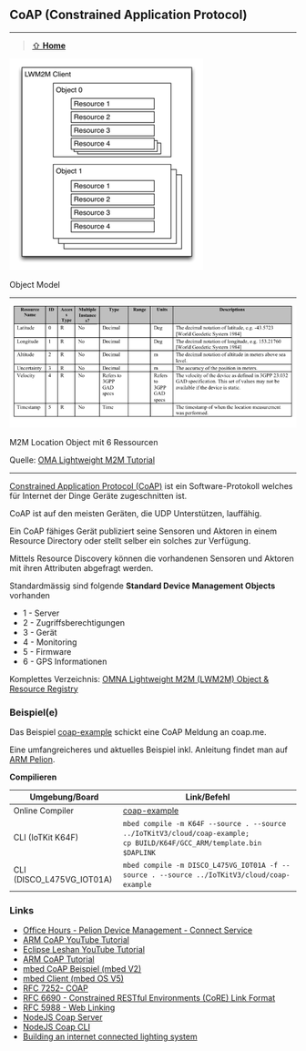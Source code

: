 ## CoAP (Constrained Application Protocol)
***

> [⇧ **Home**](../README.md)

![](../images/COAPRD.png) 

Object Model

- - -

![](../images/M2MObject.png) 

M2M Location Object mit 6 Ressourcen

Quelle: [OMA Lightweight M2M Tutorial](http://de.slideshare.net/zdshelby/oma-lightweightm2-mtutorial)

- - -
[Constrained Application Protocol (CoAP)](http://en.wikipedia.org/wiki/Constrained_Application_Protocol) ist ein Software-Protokoll welches für Internet der Dinge Geräte zugeschnitten ist.

CoAP ist auf den meisten Geräten, die UDP Unterstützen, lauffähig.

Ein CoAP fähiges Gerät publiziert seine Sensoren und Aktoren in einem Resource Directory oder stellt selber ein solches zur Verfügung.

Mittels Resource Discovery können die vorhandenen Sensoren und Aktoren mit ihren Attributen abgefragt werden.

Standardmässig sind folgende **Standard Device Management Objects** vorhanden

*   1 - Server
*   2 - Zugriffsberechtigungen
*   3 - Gerät
*   4 - Monitoring
*   5 - Firmware
*   6 - GPS Informationen

Komplettes Verzeichnis: [OMNA Lightweight M2M (LWM2M) Object & Resource Registry](http://technical.openmobilealliance.org/Technical/technical-information/omna/lightweight-m2m-lwm2m-object-registry)

### Beispiel(e)

Das Beispiel [coap-example](coap-example/src/main.cpp) schickt eine CoAP Meldung an coap.me.

Eine umfangreicheres und aktuelles Beispiel inkl. Anleitung findet man auf [ARM Pelion](https://www.pelion.com/iot-device-management/).

**Compilieren**

| Umgebung/Board    | Link/Befehl                      |
| ----------------- | -------------------------------- |
| Online Compiler | [coap-example](https://os.mbed.com/compiler/#import:/teams/IoTKitV3/code/coap-example/) |
| CLI (IoTKit K64F) | `mbed compile -m K64F --source . --source ../IoTKitV3/cloud/coap-example; ` <br> `cp BUILD/K64F/GCC_ARM/template.bin $DAPLINK` |
| CLI (DISCO_L475VG_IOT01A) | `mbed compile -m DISCO_L475VG_IOT01A -f --source . --source ../IoTKitV3/cloud/coap-example` |

### Links 

*   [Office Hours - Pelion Device Management - Connect Service](https://www.youtube.com/watch?v=HUJcAscT5-s)
* 	[ARM CoAP YouTube Tutorial](https://www.youtube.com/watch?v=4bSr5x5gKvA&list=PLgyFKd2HIZlZNsrWXyE4kgLDo_tyLpvDW&index=7)
* 	[Eclipse Leshan YouTube Tutorial](https://www.youtube.com/watch?v=KZEi-Q7_EL0)
*   [ARM CoAP Tutorial](http://community.arm.com/servlet/JiveServlet/previewBody/8633-102-2-15471/ARM%20CoAP%20Tutorial%20April%2030%202014.pdf)
*   [mbed CoAP Beispiel (mbed V2)](https://os.mbed.com/components/Nanoservice/)
*   [mbed Client (mbed OS V5)](https://www.mbed.com/en/platform/mbed-client/)
*   [RFC 7252- COAP](https://tools.ietf.org/html/rfc7252)
*   [RFC 6690 - Constrained RESTful Environments (CoRE) Link Format](https://tools.ietf.org/html/rfc6690)
*   [RFC 5988 - Web Linking](https://tools.ietf.org/html/rfc5988)
* 	[NodeJS Coap Server](https://github.com/mcollina/node-coap)
* 	[NodeJS Coap CLI](https://www.npmjs.com/package/coap-cli)
*   [Building an internet connected lighting system](https://docs.mbed.com/docs/building-an-internet-connected-lighting-system/en/latest/)


